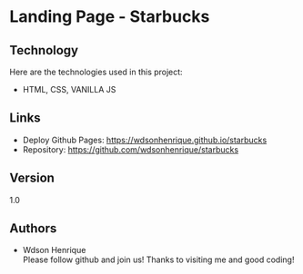 # Landing Page - Starbucks

## Technology  
Here are the technologies used in this project:  
* HTML, CSS, VANILLA JS

## Links
* Deploy Github Pages: https://wdsonhenrique.github.io/starbucks  
* Repository: https://github.com/wdsonhenrique/starbucks

## Version
1.0

## Authors
* Wdson Henrique  
Please follow github and join us! Thanks to visiting me and good coding!

